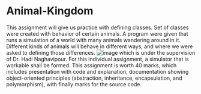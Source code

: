 # Animal-Kingdom
This assignment will give us practice with defining classes. Set of classes were created with behavior of certain animals. A program were given that runs a simulation of a world with many animals wandering around in it. Different kinds of animals will behave in different ways, and where we were asked to defining those differences. 
![image](https://user-images.githubusercontent.com/113910062/230880293-b3e8a943-69f1-4e54-a58b-203833c6d9b2.png)
which is under the supervision of Dr. Hadi Naghavipour. For this individual assignment, a simulator that is workable shall be formed. This assignment is worth 40 marks, which includes presentation with code and explanation, documentation showing object-oriented principles (abstraction, inheritance, encapsulation, and polymorphism), with finally marks for the source code.
